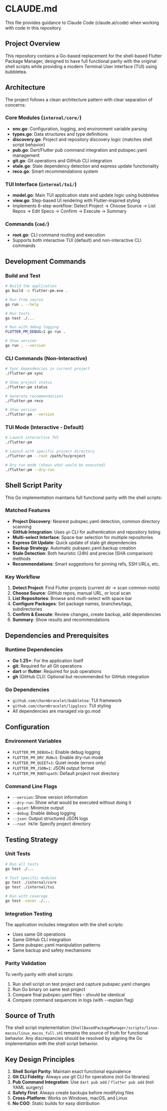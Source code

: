 # CLAUDE.md

This file provides guidance to Claude Code (claude.ai/code) when working with code in this repository.

## Project Overview

This repository contains a Go-based replacement for the shell-based Flutter Package Manager, designed to have full functional parity with the original shell scripts while providing a modern Terminal User Interface (TUI) using bubbletea.

## Architecture

The project follows a clean architecture pattern with clear separation of concerns:

### Core Modules (`internal/core/`)
- **env.go**: Configuration, logging, and environment variable parsing
- **types.go**: Data structures and type definitions
- **discovery.go**: Project and repository discovery logic (matches shell script behavior)
- **pub.go**: Dart/Flutter pub command integration and pubspec.yaml management
- **git.go**: Git operations and GitHub CLI integration  
- **stale.go**: Stale dependency detection and express update functionality
- **reco.go**: Smart recommendations system

### TUI Interface (`internal/tui/`)
- **model.go**: Main TUI application state and update logic using bubbletea
- **view.go**: Step-based UI rendering with Flutter-inspired styling
- Implements 6-step workflow: Detect Project → Choose Source → List Repos → Edit Specs → Confirm → Execute → Summary

### Commands (`cmd/`)
- **root.go**: CLI command routing and execution
- Supports both interactive TUI (default) and non-interactive CLI commands

## Development Commands

### Build and Test
```bash
# Build the application
go build -o flutter-pm.exe .

# Run from source  
go run . --help

# Run tests
go test ./...

# Run with debug logging
FLUTTER_PM_DEBUG=1 go run .

# Show version
go run . --version
```

### CLI Commands (Non-Interactive)
```bash
# Sync dependencies in current project
./flutter-pm sync

# Show project status  
./flutter-pm status

# Generate recommendations
./flutter-pm reco

# Show version
./flutter-pm --version
```

### TUI Mode (Interactive - Default)
```bash
# Launch interactive TUI
./flutter-pm

# Launch with specific project directory
./flutter-pm --root /path/to/project

# Dry run mode (shows what would be executed)
./flutter-pm --dry-run
```

## Shell Script Parity

This Go implementation maintains full functional parity with the shell scripts:

### Matched Features
- **Project Discovery**: Nearest pubspec.yaml detection, common directory scanning
- **GitHub Integration**: Uses `gh` CLI for authentication and repository listing  
- **Multi-select Interface**: Space-bar selection for multiple repositories
- **Express Git Update**: Quick update of stale git dependencies
- **Backup Strategy**: Automatic pubspec.yaml.backup creation
- **Stale Detection**: Both heuristic (24h) and precise (SHA comparison) methods
- **Recommendations**: Smart suggestions for pinning refs, SSH URLs, etc.

### Key Workflow
1. **Detect Project**: Find Flutter projects (current dir → scan common roots)
2. **Choose Source**: GitHub repos, manual URL, or local scan
3. **List Repositories**: Browse and multi-select with space bar
4. **Configure Packages**: Set package names, branches/tags, subdirectories
5. **Confirm & Execute**: Review changes, create backup, add dependencies
6. **Summary**: Show results and recommendations

## Dependencies and Prerequisites

### Runtime Dependencies
- **Go 1.25+**: For the application itself
- **git**: Required for all Git operations
- **dart** or **flutter**: Required for pub operations
- **gh** (GitHub CLI): Optional but recommended for GitHub integration

### Go Dependencies
- `github.com/charmbracelet/bubbletea`: TUI framework
- `github.com/charmbracelet/lipgloss`: TUI styling
- All dependencies are managed via go.mod

## Configuration

### Environment Variables
- `FLUTTER_PM_DEBUG=1`: Enable debug logging
- `FLUTTER_PM_DRY_RUN=1`: Enable dry-run mode
- `FLUTTER_PM_QUIET=1`: Quiet mode (errors only)
- `FLUTTER_PM_JSON=1`: JSON output format
- `FLUTTER_PM_ROOT=path`: Default project root directory

### Command Line Flags
- `--version`: Show version information
- `--dry-run`: Show what would be executed without doing it
- `--quiet`: Minimize output
- `--debug`: Enable debug logging  
- `--json`: Output structured JSON logs
- `--root PATH`: Specify project directory

## Testing Strategy

### Unit Tests
```bash
# Run all tests
go test ./...

# Test specific modules
go test ./internal/core
go test ./internal/tui

# Run with coverage
go test -cover ./...
```

### Integration Testing
The application includes integration with the shell scripts:
- Uses same Git operations
- Same GitHub CLI integration
- Same pubspec.yaml manipulation patterns
- Same backup and safety mechanisms

### Parity Validation
To verify parity with shell scripts:
1. Run shell script on test project and capture pubspec.yaml changes
2. Run Go binary on same test project  
3. Compare final pubspec.yaml files - should be identical
4. Compare command sequences in logs (with --explain flag)

## Source of Truth

The shell script implementation (`ShellBasedPackageManager/scripts/linux-macos/linux_macos_full.sh`) remains the source of truth for functional behavior. Any discrepancies should be resolved by aligning the Go implementation with the shell script behavior.

## Key Design Principles

1. **Shell Script Parity**: Maintain exact functional equivalence
2. **Git CLI Fidelity**: Always use git CLI for operations (not Go libraries)
3. **Pub Command Integration**: Use `dart pub add` / `flutter pub add` (not YAML surgery)
4. **Safety First**: Always create backups before modifying files
5. **Cross-Platform**: Works on Windows, macOS, and Linux
6. **No CGO**: Static builds for easy distribution